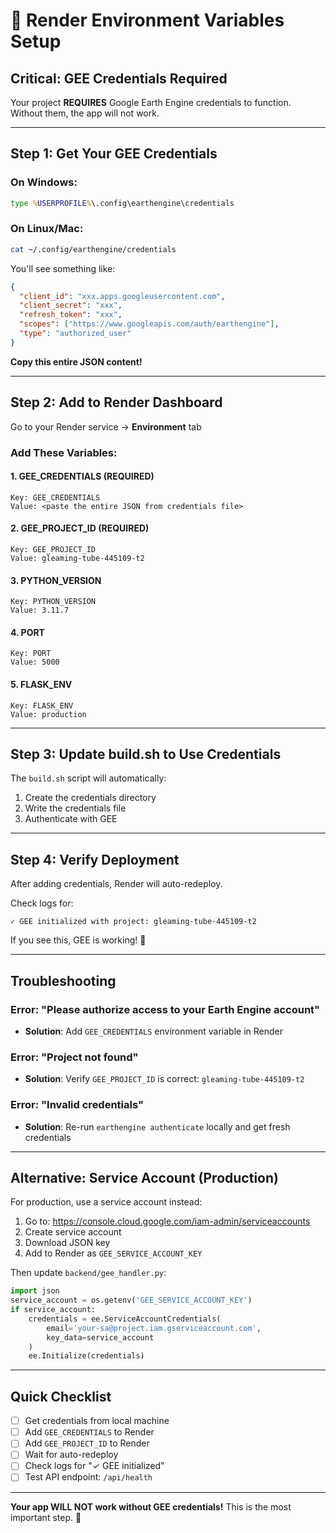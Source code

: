 # 🔑 Render Environment Variables Setup

## Critical: GEE Credentials Required

Your project **REQUIRES** Google Earth Engine credentials to function. Without them, the app will not work.

---

## Step 1: Get Your GEE Credentials

### On Windows:
```cmd
type %USERPROFILE%\.config\earthengine\credentials
```

### On Linux/Mac:
```bash
cat ~/.config/earthengine/credentials
```

You'll see something like:
```json
{
  "client_id": "xxx.apps.googleusercontent.com",
  "client_secret": "xxx",
  "refresh_token": "xxx",
  "scopes": ["https://www.googleapis.com/auth/earthengine"],
  "type": "authorized_user"
}
```

**Copy this entire JSON content!**

---

## Step 2: Add to Render Dashboard

Go to your Render service → **Environment** tab

### Add These Variables:

#### 1. GEE_CREDENTIALS (REQUIRED)
```
Key: GEE_CREDENTIALS
Value: <paste the entire JSON from credentials file>
```

#### 2. GEE_PROJECT_ID (REQUIRED)
```
Key: GEE_PROJECT_ID
Value: gleaming-tube-445109-t2
```

#### 3. PYTHON_VERSION
```
Key: PYTHON_VERSION
Value: 3.11.7
```

#### 4. PORT
```
Key: PORT
Value: 5000
```

#### 5. FLASK_ENV
```
Key: FLASK_ENV
Value: production
```

---

## Step 3: Update build.sh to Use Credentials

The `build.sh` script will automatically:
1. Create the credentials directory
2. Write the credentials file
3. Authenticate with GEE

---

## Step 4: Verify Deployment

After adding credentials, Render will auto-redeploy.

Check logs for:
```
✓ GEE initialized with project: gleaming-tube-445109-t2
```

If you see this, GEE is working! 🎉

---

## Troubleshooting

### Error: "Please authorize access to your Earth Engine account"
- **Solution**: Add `GEE_CREDENTIALS` environment variable in Render

### Error: "Project not found"
- **Solution**: Verify `GEE_PROJECT_ID` is correct: `gleaming-tube-445109-t2`

### Error: "Invalid credentials"
- **Solution**: Re-run `earthengine authenticate` locally and get fresh credentials

---

## Alternative: Service Account (Production)

For production, use a service account instead:

1. Go to: https://console.cloud.google.com/iam-admin/serviceaccounts
2. Create service account
3. Download JSON key
4. Add to Render as `GEE_SERVICE_ACCOUNT_KEY`

Then update `backend/gee_handler.py`:
```python
import json
service_account = os.getenv('GEE_SERVICE_ACCOUNT_KEY')
if service_account:
    credentials = ee.ServiceAccountCredentials(
        email='your-sa@project.iam.gserviceaccount.com',
        key_data=service_account
    )
    ee.Initialize(credentials)
```

---

## Quick Checklist

- [ ] Get credentials from local machine
- [ ] Add `GEE_CREDENTIALS` to Render
- [ ] Add `GEE_PROJECT_ID` to Render
- [ ] Wait for auto-redeploy
- [ ] Check logs for "✓ GEE initialized"
- [ ] Test API endpoint: `/api/health`

---

**Your app WILL NOT work without GEE credentials!** This is the most important step. 🔑
